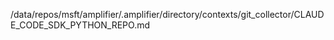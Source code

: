/data/repos/msft/amplifier/.amplifier/directory/contexts/git_collector/CLAUDE_CODE_SDK_PYTHON_REPO.md